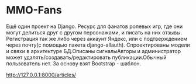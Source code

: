 # MMO-Fans
Ещё один проект на Django. Ресурс для фанатов ролевых игр, где они могут делиться друг с другом персонажами, и писать на них отзывы. Регистрация так же либо через аккаунт Яндекс, или с подтверждением через почту(с помощью пакета django-allauth). Спроектированы модели и свяхи в архитектуре БД.Описаны сигналыАвторы и администратор может удалять/создавать/редактировать публикации.Обычный пользователь нет. За основу взят Bootstrap - шаблон. 



http://127.0.0.1:8000/articles/
